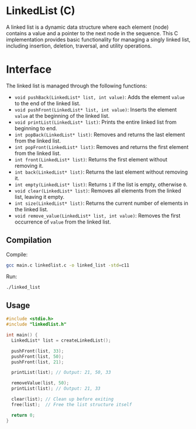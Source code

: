 # LinkedList (C)

A linked list is a dynamic data structure where each element (node) contains a value and a pointer to the next node in the sequence. This C implementation provides basic functionality for managing a singly linked list, including insertion, deletion, traversal, and utility operations.

# Interface

The linked list is managed through the following functions:

- `void pushBack(LinkedList* list, int value)`: Adds the element `value` to the end of the linked list.
- `void pushFront(LinkedList* list, int value)`: Inserts the element `value` at the beginning of the linked list.
- `void printList(LinkedList* list)`: Prints the entire linked list from beginning to end.
- `int popBack(LinkedList* list)`: Removes and returns the last element from the linked list.
- `int popFront(LinkedList* list)`: Removes and returns the first element from the linked list.
- `int front(LinkedList* list)`: Returns the first element without removing it.
- `int back(LinkedList* list)`: Returns the last element without removing it.
- `int empty(LinkedList* list)`: Returns `1` if the list is empty, otherwise `0`.
- `void clear(LinkedList* list)`: Removes all elements from the linked list, leaving it empty.
- `int size(LinkedList* list)`: Returns the current number of elements in the linked list.
- `void remove_value(LinkedList* list, int value)`: Removes the first occurrence of `value` from the linked list.

## Compilation

Compile:

```sh
gcc main.c linkedlist.c -o linked_list -std=c11
```

Run:

```sh
./linked_list
```

## Usage

```c
#include <stdio.h>
#include "linkedlist.h"

int main() {
  LinkedList* list = createLinkedList();

  pushFront(list, 33);
  pushFront(list, 50);
  pushFront(list, 21);

  printList(list); // Output: 21, 50, 33

  removeValue(list, 50);
  printList(list); // Output: 21, 33

  clear(list); // Clean up before exiting
  free(list);  // Free the list structure itself

  return 0;
}
```
